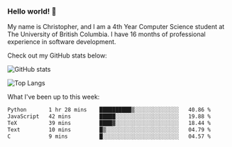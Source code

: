 ### Hello world! 👋
My name is Christopher, and I am a 4th Year Computer Science student at The University of British Columbia. I have 16 months of professional experience in software development.


Check out my GitHub stats below: 

![GitHub stats](https://github-readme-stats-chrishadrian.vercel.app/api?username=chrishadrian&hide=contribs,issues&count_private=true&show_icons=true&theme=tokyonight)

![Top Langs](https://github-readme-stats-chrishadrian.vercel.app/api/top-langs/?username=chrishadrian&exclude_repo=prodify,cpsc221&layout=compact&theme=tokyonight&langs_count=4)

What I've been up to this week:
<!--START_SECTION:waka-->

```txt
Python       1 hr 28 mins    ██████████▒░░░░░░░░░░░░░░   40.86 %
JavaScript   42 mins         █████░░░░░░░░░░░░░░░░░░░░   19.88 %
TeX          39 mins         ████▓░░░░░░░░░░░░░░░░░░░░   18.44 %
Text         10 mins         █▒░░░░░░░░░░░░░░░░░░░░░░░   04.79 %
C            9 mins          █░░░░░░░░░░░░░░░░░░░░░░░░   04.57 %
```

<!--END_SECTION:waka-->
<!-- [![willianrod's wakatime stats](https://github-readme-stats.vercel.app/api/wakatime?username=chrishadrian)](https://github.com/anuraghazra/github-readme-stats) -->

<!--
- 🔭 I’m currently working on ...
- 🌱 I’m currently learning ...
- 👯 I’m looking to collaborate on ...
- 🤔 I’m looking for help with ...
- 💬 Ask me about ...
- 📫 How to reach me: ...
- 😄 Pronouns: ...
- ⚡ Fun fact: ...
-->
